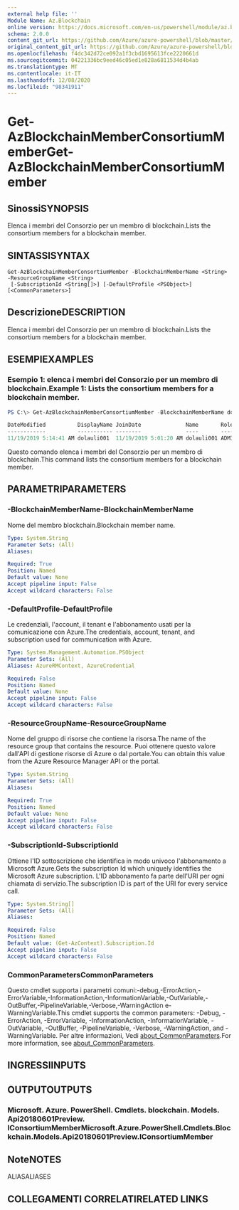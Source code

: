 ```yaml
---
external help file: ''
Module Name: Az.Blockchain
online version: https://docs.microsoft.com/en-us/powershell/module/az.blockchain/get-azblockchainmemberconsortiummember
schema: 2.0.0
content_git_url: https://github.com/Azure/azure-powershell/blob/master/src/Blockchain/help/Get-AzBlockchainMemberConsortiumMember.md
original_content_git_url: https://github.com/Azure/azure-powershell/blob/master/src/Blockchain/help/Get-AzBlockchainMemberConsortiumMember.md
ms.openlocfilehash: f4dc342d72ce092a1f3cbd1695613fce2220661d
ms.sourcegitcommit: 04221336bc9eed46c05ed1e828a6811534d4b4ab
ms.translationtype: MT
ms.contentlocale: it-IT
ms.lasthandoff: 12/08/2020
ms.locfileid: "98341911"
---
```

# <span data-ttu-id="311d5-101">Get-AzBlockchainMemberConsortiumMember</span><span class="sxs-lookup"><span data-stu-id="311d5-101">Get-AzBlockchainMemberConsortiumMember</span></span>

## <span data-ttu-id="311d5-102">Sinossi</span><span class="sxs-lookup"><span data-stu-id="311d5-102">SYNOPSIS</span></span>
<span data-ttu-id="311d5-103">Elenca i membri del Consorzio per un membro di blockchain.</span><span class="sxs-lookup"><span data-stu-id="311d5-103">Lists the consortium members for a blockchain member.</span></span>

## <span data-ttu-id="311d5-104">SINTASSI</span><span class="sxs-lookup"><span data-stu-id="311d5-104">SYNTAX</span></span>

```
Get-AzBlockchainMemberConsortiumMember -BlockchainMemberName <String> -ResourceGroupName <String>
 [-SubscriptionId <String[]>] [-DefaultProfile <PSObject>] [<CommonParameters>]
```

## <span data-ttu-id="311d5-105">Descrizione</span><span class="sxs-lookup"><span data-stu-id="311d5-105">DESCRIPTION</span></span>
<span data-ttu-id="311d5-106">Elenca i membri del Consorzio per un membro di blockchain.</span><span class="sxs-lookup"><span data-stu-id="311d5-106">Lists the consortium members for a blockchain member.</span></span>

## <span data-ttu-id="311d5-107">ESEMPI</span><span class="sxs-lookup"><span data-stu-id="311d5-107">EXAMPLES</span></span>

### <span data-ttu-id="311d5-108">Esempio 1: elenca i membri del Consorzio per un membro di blockchain.</span><span class="sxs-lookup"><span data-stu-id="311d5-108">Example 1: Lists the consortium members for a blockchain member.</span></span>
```powershell
PS C:\> Get-AzBlockchainMemberConsortiumMember -BlockchainMemberName dolauli001 -ResourceGroupName testgroup

DateModified          DisplayName JoinDate              Name       Role  Status SubscriptionId
------------          ----------- --------              ----       ----  ------ --------------
11/19/2019 5:14:41 AM dolauli001  11/19/2019 5:01:20 AM dolauli001 ADMIN Ready  c9cbd920-c00c-427c-852b-8aaf38badaeb
```

<span data-ttu-id="311d5-109">Questo comando elenca i membri del Consorzio per un membro di blockchain.</span><span class="sxs-lookup"><span data-stu-id="311d5-109">This command lists the consortium members for a blockchain member.</span></span>

## <span data-ttu-id="311d5-110">PARAMETRI</span><span class="sxs-lookup"><span data-stu-id="311d5-110">PARAMETERS</span></span>

### <span data-ttu-id="311d5-111">-BlockchainMemberName</span><span class="sxs-lookup"><span data-stu-id="311d5-111">-BlockchainMemberName</span></span>
<span data-ttu-id="311d5-112">Nome del membro blockchain.</span><span class="sxs-lookup"><span data-stu-id="311d5-112">Blockchain member name.</span></span>

```yaml
Type: System.String
Parameter Sets: (All)
Aliases:

Required: True
Position: Named
Default value: None
Accept pipeline input: False
Accept wildcard characters: False
```

### <span data-ttu-id="311d5-113">-DefaultProfile</span><span class="sxs-lookup"><span data-stu-id="311d5-113">-DefaultProfile</span></span>
<span data-ttu-id="311d5-114">Le credenziali, l'account, il tenant e l'abbonamento usati per la comunicazione con Azure.</span><span class="sxs-lookup"><span data-stu-id="311d5-114">The credentials, account, tenant, and subscription used for communication with Azure.</span></span>

```yaml
Type: System.Management.Automation.PSObject
Parameter Sets: (All)
Aliases: AzureRMContext, AzureCredential

Required: False
Position: Named
Default value: None
Accept pipeline input: False
Accept wildcard characters: False
```

### <span data-ttu-id="311d5-115">-ResourceGroupName</span><span class="sxs-lookup"><span data-stu-id="311d5-115">-ResourceGroupName</span></span>
<span data-ttu-id="311d5-116">Nome del gruppo di risorse che contiene la risorsa.</span><span class="sxs-lookup"><span data-stu-id="311d5-116">The name of the resource group that contains the resource.</span></span>
<span data-ttu-id="311d5-117">Puoi ottenere questo valore dall'API di gestione risorse di Azure o dal portale.</span><span class="sxs-lookup"><span data-stu-id="311d5-117">You can obtain this value from the Azure Resource Manager API or the portal.</span></span>

```yaml
Type: System.String
Parameter Sets: (All)
Aliases:

Required: True
Position: Named
Default value: None
Accept pipeline input: False
Accept wildcard characters: False
```

### <span data-ttu-id="311d5-118">-SubscriptionId</span><span class="sxs-lookup"><span data-stu-id="311d5-118">-SubscriptionId</span></span>
<span data-ttu-id="311d5-119">Ottiene l'ID sottoscrizione che identifica in modo univoco l'abbonamento a Microsoft Azure.</span><span class="sxs-lookup"><span data-stu-id="311d5-119">Gets the subscription Id which uniquely identifies the Microsoft Azure subscription.</span></span>
<span data-ttu-id="311d5-120">L'ID abbonamento fa parte dell'URI per ogni chiamata di servizio.</span><span class="sxs-lookup"><span data-stu-id="311d5-120">The subscription ID is part of the URI for every service call.</span></span>

```yaml
Type: System.String[]
Parameter Sets: (All)
Aliases:

Required: False
Position: Named
Default value: (Get-AzContext).Subscription.Id
Accept pipeline input: False
Accept wildcard characters: False
```

### <span data-ttu-id="311d5-121">CommonParameters</span><span class="sxs-lookup"><span data-stu-id="311d5-121">CommonParameters</span></span>
<span data-ttu-id="311d5-122">Questo cmdlet supporta i parametri comuni:-debug,-ErrorAction,-ErrorVariable,-InformationAction,-InformationVariable,-OutVariable,-OutBuffer,-PipelineVariable,-Verbose,-WarningAction e-WarningVariable.</span><span class="sxs-lookup"><span data-stu-id="311d5-122">This cmdlet supports the common parameters: -Debug, -ErrorAction, -ErrorVariable, -InformationAction, -InformationVariable, -OutVariable, -OutBuffer, -PipelineVariable, -Verbose, -WarningAction, and -WarningVariable.</span></span> <span data-ttu-id="311d5-123">Per altre informazioni, Vedi [about_CommonParameters](http://go.microsoft.com/fwlink/?LinkID=113216).</span><span class="sxs-lookup"><span data-stu-id="311d5-123">For more information, see [about_CommonParameters](http://go.microsoft.com/fwlink/?LinkID=113216).</span></span>

## <span data-ttu-id="311d5-124">INGRESSI</span><span class="sxs-lookup"><span data-stu-id="311d5-124">INPUTS</span></span>

## <span data-ttu-id="311d5-125">OUTPUT</span><span class="sxs-lookup"><span data-stu-id="311d5-125">OUTPUTS</span></span>

### <span data-ttu-id="311d5-126">Microsoft. Azure. PowerShell. Cmdlets. blockchain. Models. Api20180601Preview. IConsortiumMember</span><span class="sxs-lookup"><span data-stu-id="311d5-126">Microsoft.Azure.PowerShell.Cmdlets.Blockchain.Models.Api20180601Preview.IConsortiumMember</span></span>

## <span data-ttu-id="311d5-127">Note</span><span class="sxs-lookup"><span data-stu-id="311d5-127">NOTES</span></span>

<span data-ttu-id="311d5-128">ALIAS</span><span class="sxs-lookup"><span data-stu-id="311d5-128">ALIASES</span></span>

## <span data-ttu-id="311d5-129">COLLEGAMENTI CORRELATI</span><span class="sxs-lookup"><span data-stu-id="311d5-129">RELATED LINKS</span></span>

